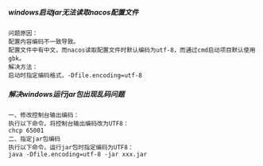 ##### windows启动jar无法读取nacos配置文件

```wiki
问题原因：
配置内容编码不一致导致。
配置文件中有中文，而nacos读取配置文件时默认编码为utf-8，而通过cmd启动项目默认使用gbk。
解决方法：
启动时指定编码格式，-Dfile.encoding=utf-8 
```



##### 解决windows运行jar包出现乱码问题

```
一、修改控制台输出编码：
执行以下命令，将控制台输出编码改为UTF8：
chcp 65001
二、指定jar包编码
执行以下命令，运行jar包时指定编码为UTF8：
java -Dfile.encoding=utf-8 -jar xxx.jar
```

